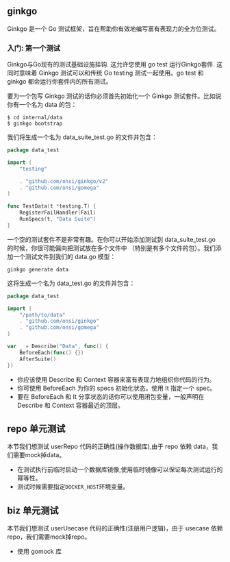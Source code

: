 ## ginkgo

Ginkgo 是一个 Go 测试框架，旨在帮助你有效地编写富有表现力的全方位测试。

### 入门: 第一个测试

Ginkgo与Go现有的测试基础设施挂钩. 这允许您使用 go test 运行Ginkgo套件.
这同时意味着 Ginkgo 测试可以和传统 Go testing 测试一起使用。go test 和 ginkgo 都会运行你套件内的所有测试。

要为一个包写 Ginkgo 测试的话你必须首先初始化一个 Ginkgo 测试套件。比如说你有一个名为 data 的包：

```shell
$ cd internal/data
$ ginkgo bootstrap
```

我们将生成一个名为 data_suite_test.go 的文件并包含：

```go
package data_test

import (
	"testing"

	. "github.com/onsi/ginkgo/v2"
	. "github.com/onsi/gomega"
)

func TestData(t *testing.T) {
	RegisterFailHandler(Fail)
	RunSpecs(t, "Data Suite")
}
```

一个空的测试套件不是非常有趣。在你可以开始添加测试到 data_suite_test.go 的时候，你很可能偏向把测试放在多个文件中 （特别是有多个文件的包）。我们添加一个测试文件到我们的 data.go 模型：
```shell
ginkgo generate data
```

这将生成一个名为 data_test.go 的文件并包含：

```go
package data_test

import (
    "/path/to/data"
    . "github.com/onsi/ginkgo"
    . "github.com/onsi/gomega"
)

var _ = Describe("Data", func() {
	BeforeEach(func() {})
	AfterSuite()
})
```

- 你应该使用 Describe 和 Context 容器来富有表现力地组织你代码的行为。
- 你可使用 BeforeEach 为你的 specs 初始化状态。使用 It 指定一个 spec。
- 要在 BeforeEach 和 It 分享状态的话你可以使用闭包变量，一般声明在 Describe 和 Context 容器最近的顶层。



## repo 单元测试

本节我们想测试 userRepo 代码的正确性(操作数据库),由于 repo 依赖 data，我们需要mock掉data。

- 在测试执行前临时启动一个数据库镜像,使用临时镜像可以保证每次测试运行的幂等性。
- 测试时候需要指定`DOCKER_HOST`环境变量。

## biz 单元测试

本节我们想测试 userUsecase 代码的正确性(注册用户逻辑)，由于 usecase 依赖 repo，我们需要mock掉repo。

- 使用 gomock 库


